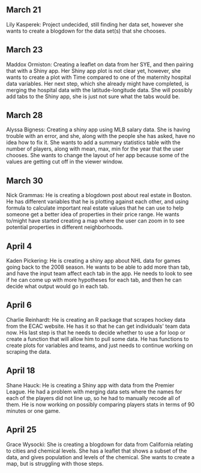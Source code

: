 ## March 21

Lily Kasperek: Project undecided, still finding her data set, however she wants to create a blogdown for the data set(s) that she chooses. 

## March 23

Maddox Ormiston: Creating a leaflet on data from her SYE, and then pairing that with a Shiny app. Her Shiny app plot is not clear yet, however, she wants to create a plot with Time compared to one of the maternity hospital data variables. Her next step, which she already might have completed, is merging the hospital data with the latitude-longitude data. She will possibly add tabs to the Shiny app, she is just not sure what the tabs would be.

## March 28

Alyssa Bigness: Creating a shiny app using MLB salary data. She is having trouble with an error, and she, along with the people she has asked, have no idea how to fix it. She wants to add a summary statistics table with the number of players, along with mean, max, min for the year that the user chooses. She wants to change the layout of her app because some of the values are getting cut off in the viewer window.

## March 30

Nick Grammas: He is creating a blogdown post about real estate in Boston. He has different variables that he is plotting against each other, and using formula to calculate important real estate values that he can use to help someone get a better idea of properties in their price range. He wants to/might have started creating a map where the user can zoom in to see potential properties in different neighborhoods.

## April 4

Kaden Pickering: He is creating a shiny app about NHL data for games going back to the 2008 season. He wants to be able to add more than tab, and have the input team affect each tab in the app. He needs to look to see if he can come up with more hypotheses for each tab, and then he can decide what output would go in each tab.

## April 6

Charlie Reinhardt: He is creating an R package that scrapes hockey data from the ECAC website. He has it so that he can get individuals' team data now. His last step is that he needs to decide whether to use a for loop or create a function that will allow him to pull some data. He has functions to create plots for variables and teams, and just needs to continue working on scraping the data.

## April 18

Shane Hauck: He is creating a Shiny app with data from the Premier League. He had a problem with merging data sets where the names for each of the players did not line up, so he had to manually recode all of them. He is now working on possibly comparing players stats in terms of 90 minutes or one game.

## April 25

Grace Wysocki: She is creating a blogdown for data from California relating to cities and chemical levels. She has a leaflet that shows a subset of the data, and gives population and levels of the chemical. She wants to create a map, but is struggling with those steps.

